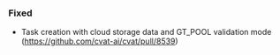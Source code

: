 ### Fixed

- Task creation with cloud storage data and GT_POOL validation mode
  (<https://github.com/cvat-ai/cvat/pull/8539>)
